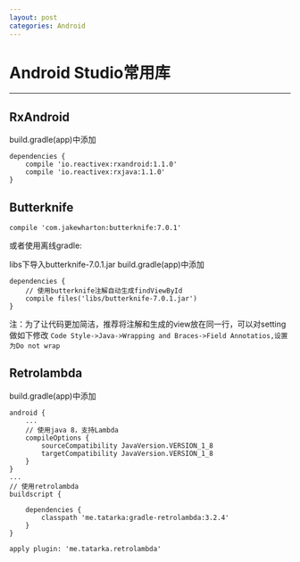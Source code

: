```yaml
---
layout: post
categories: Android
---
```


# Android Studio常用库

---

## RxAndroid

build.gradle(app)中添加

    dependencies {
        compile 'io.reactivex:rxandroid:1.1.0'
        compile 'io.reactivex:rxjava:1.1.0'
    }

## Butterknife

    compile 'com.jakewharton:butterknife:7.0.1'

或者使用离线gradle:

libs下导入butterknife-7.0.1.jar
build.gradle(app)中添加

    dependencies {
        // 使用butterknife注解自动生成findViewById
        compile files('libs/butterknife-7.0.1.jar')
    }

注：为了让代码更加简洁，推荐将注解和生成的view放在同一行，可以对setting做如下修改
`Code Style->Java->Wrapping and Braces->Field Annotatios,设置为Do not wrap`

## Retrolambda

build.gradle(app)中添加

    android {
        ...
        // 使用java 8，支持Lambda
        compileOptions {
            sourceCompatibility JavaVersion.VERSION_1_8
            targetCompatibility JavaVersion.VERSION_1_8
        }
    }
    ...
    // 使用retrolambda
    buildscript {

        dependencies {
            classpath 'me.tatarka:gradle-retrolambda:3.2.4'
        }
    }

    apply plugin: 'me.tatarka.retrolambda'

